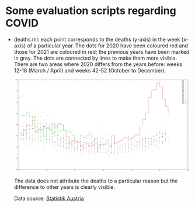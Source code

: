 Some evaluation scripts regarding COVID
===========

* deaths.ml: each point corresponds to the deaths (y-axis) in the week (x-axis) of a particular year.
  The dots for 2020 have been coloured red and those for 2021 are coloured in red; the previous years have been marked in gray.
  The dots are connected by lines to make them more visible. There are two areas where 2020 differs from the years before:
  weeks 12-18 (March / April) and weeks 42-52 (October to December).
  
  ![graph of deaths per week per year](cov_woechentlich.png)
  
  The data does not attribute the deaths to a particular reason but the difference to other years is clearly visible.

  Data source: [Statistik Austria](https://data.statistik.gv.at/web/meta.jsp?dataset=OGD_gest_kalwo_GEST_KALWOCHE_100)
